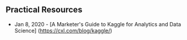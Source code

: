 
## Practical Resources
- Jan 8, 2020 - [A Marketer's Guide to Kaggle for Analytics and Data Science] (https://cxl.com/blog/kaggle/)